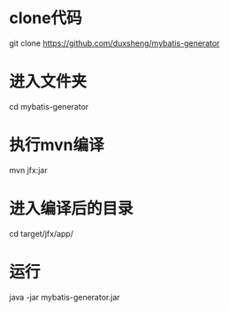 # clone代码
git clone https://github.com/duxsheng/mybatis-generator
# 进入文件夹
cd mybatis-generator
# 执行mvn编译
mvn jfx:jar
# 进入编译后的目录
cd target/jfx/app/
# 运行
java -jar mybatis-generator.jar
